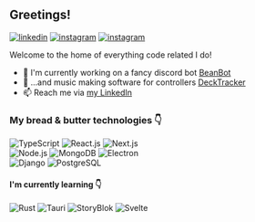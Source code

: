 ## Greetings!
[<img alt="linkedin" src="https://img.shields.io/static/v1?style=flat&logo=linkedin&label=&message=LinkedIn&color=blue"/>](https://www.linkedin.com/in/fabian-johansson-36817a16a/)
[<img alt="instagram" src="https://img.shields.io/static/v1?style=flat&logo=instagram&label=&message=Instagram&color=pink"/>](https://www.instagram.com/fabulo19/)
[<img alt="instagram" src="https://img.shields.io/static/v1?style=flat&logo=dpd&logoColor=d4e1dc&label=&message=faboosh.dev&color=248a67"/>](https://faboosh.dev)

Welcome to the home of everything code related I do!

- 🤖 I'm currently working on a fancy discord bot [BeanBot](https://github.com/faboosh/beanbot)
- 🎵 ...and music making software for controllers [DeckTracker](https://github.com/faboosh/beanbot)
- 📫 Reach me via [my LinkedIn](https://www.linkedin.com/in/fabian-johansson-36817a16a/)

### My bread & butter technologies 👇
<img alt="TypeScript" src="https://img.shields.io/static/v1?style=flat&logo=typescript&label=&message=TypeScript&logoColor=white&color=blue"/> 
<img alt="React.js" src="https://img.shields.io/static/v1?style=flat&logo=react&label=&message=React.js&color=grey"/>  
<img alt="Next.js" src="https://img.shields.io/static/v1?style=flat&logo=next.js&label=&message=Next.js&color=black"/> 
<br/>
<img alt="Node.js" src="https://img.shields.io/static/v1?style=flat&logo=node.js&label=&message=Node.js&color=333"/> 
<img alt="MongoDB" src="https://img.shields.io/static/v1?style=flat&logo=mongodb&label=&message=MongoDB&color=006600"/> 
<img alt="Electron" src="https://img.shields.io/static/v1?style=flat&logo=electron&label=&message=Electron&color=333"/> 
<br/>
<img alt="Django" src="https://img.shields.io/static/v1?style=flat&logo=django&label=&message=Django&color=113311"/>
<img alt="PostgreSQL" src="https://img.shields.io/static/v1?style=flat&logo=postgresql&label=&message=PostgreSQL&logoColor=white&color=purple"/> 


#### I'm currently learning 👇 
<img alt="Rust" src="https://img.shields.io/static/v1?style=flat&logo=rust&label=&message=Rust&color=602d26"/>
<img alt="Tauri" src="https://img.shields.io/static/v1?style=flat&logo=tauri&label=&message=Tauri&color=151619"/> 
<img alt="StoryBlok" src="https://img.shields.io/static/v1?style=flat&logo=opengl&label=&message=OpenGL&color=000022"/>
<img alt="Svelte" src="https://img.shields.io/static/v1?style=flat&logo=svelte&label=&message=Svelte&color=333"/>

